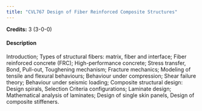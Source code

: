 ```yaml
---
title: "CVL767 Design of Fiber Reinforced Composite Structures"
---
```

**Credits:** 3 (3-0-0)

#### Description
Introduction; Types of structural fibers: matrix, fiber and interface; Fiber reinforced concrete (FRC); High-performance concrete; Stress transfer, Bond, Pull-out, Toughening mechanism; Fracture mechanics; Modeling of tensile and flexural behaviours; Behaviour under compression; Shear failure theory; Behaviour under seismic loading; Composite structural design: Design spirals, Selection Criteria configurations; Laminate design; Mathematical analysis of laminates; Design of single skin panels, Design of composite stiffeners.